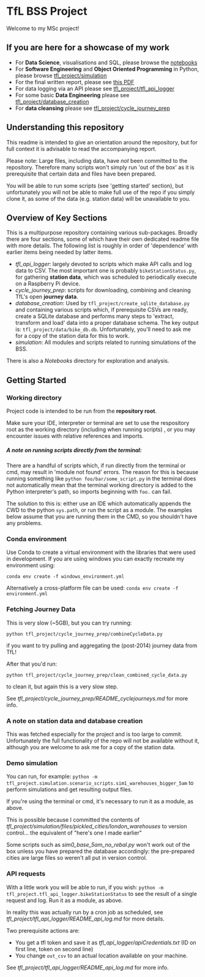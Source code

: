 # TfL BSS Project

Welcome to my MSc project!

## If you are here for a showcase of my work
* For **Data Science**, visualisations and SQL, please browse the [notebooks](https://github.com/Peppers16/tfl_bike_project/tree/showcase/notebooks)
* For **Software Engineering** and **Object Oriented Programming** in Python, please browse [tfl_project/simulation](https://github.com/Peppers16/tfl_bike_project/tree/showcase/tfl_project/simulation)
* For the final written report, please see [this PDF](https://github.com/Peppers16/tfl_bike_project/blob/showcase/final_report/Josh%20Hill%20MSc%20Project%20Report.pdf)
* For data logging via an API please see [tfl_project/tfl_api_logger](https://github.com/Peppers16/tfl_bike_project/tree/showcase/tfl_project/tfl_api_logger)
* For some basic **Data Engineering** please see [tfl_project/database_creation](https://github.com/Peppers16/tfl_bike_project/tree/showcase/tfl_project/database_creation) 
* For **data cleansing** please see [tfl_project/cycle_journey_prep](https://github.com/Peppers16/tfl_bike_project/tree/showcase/tfl_project/cycle_journey_prep)

## Understanding this repository

This readme is intended to give an orientation around the repository, but for full context it is advisable to read the 
accompanying report.  

Please note: Large files, including data, have _not_ been committed to the repository. Therefore many scripts won't 
simply run 'out of the box' as it is prerequisite that certain data and files have been prepared.

You will be able to run some scripts (see 'getting started' section), but unfortunately you will not be able to make 
full use of the repo if you simply clone it, as some of the data (e.g. station data) will be unavailable to you. 

## Overview of Key Sections
This is a multipurpose repository containing various sub-packages. Broadly there are four sections, some of which have 
their own dedicated readme file with more details. The following list is roughly in order of 'dependence' with earlier 
items being needed by latter items. 

*  _tfl_api_logger_: largely devoted to scripts which make API calls and log data to CSV. The most important one is 
probably `bikeStationStatus.py`, for gathering **station data**, which was scheduled to periodically execute on a 
Raspberry Pi device. 
* _cycle_journey_prep_: scripts for downloading, combining and cleaning TfL's open **journey data**.
* _database_creation_: Used by `tfl_project/create_sqlite_database.py` and containing various scripts which, if 
prerequisite CSVs are ready, create a SQLite database and performs many steps to 'extract, transform and load' data into 
a proper database schema. The key output is: `tfl_project/data/bike_db.db`.
Unfortunately, you'll need to ask me for a copy of the station data for this to work.
* _simulation_: All modules and scripts related to running simulations of the BSS. 

There is also a _Notebooks_ directory for exploration and analysis.  
 
## Getting Started
### Working directory
Project code is intended to be run from the **repository root**. 

Make sure your IDE, interpreter or terminal are set to use the respository root as the working directory (including when running scripts)
, or you may encounter issues with relative references and imports.  
##### A note on running scripts directly from the terminal:
There are a handful of scripts which, if run directly from the terminal or cmd, may result in 'module not found' errors. 
The reason for this is because running something like ```python foo/bar/some_script.py``` in the terminal does not 
automatically mean that the terminal working directory is added to the Python interpreter's path, so imports beginning 
with `foo.` can fail.

The solution to this is: either use an IDE which automatically appends the CWD to the python `sys.path`, or run the script 
as a module. The examples below assume that you are running them in the CMD, so you shouldn't have any problems.  

### Conda environment
Use Conda to create a virtual environment with the libraries that were used in development. If you are using windows you 
can exactly recreate my environment using:

```conda env create -f windows_environment.yml```

Alternatively a cross-platform file can be used: ```conda env create -f environment.yml```

### Fetching Journey Data
This is very slow (~5GB), but you can try running: 

```python tfl_project/cycle_journey_prep/combineCycleData.py``` 

if you want to try pulling and aggregating the (post-2014) journey data from TfL!

After that you'd run: 

```python tfl_project/cycle_journey_prep/clean_combined_cycle_data.py``` 

to clean it, but again this is a very slow step.

See _tfl_project/cycle_journey_prep/README_cyclejourneys.md_ for more info.
### A note on station data and database creation
This was fetched especially for the project and is too large to commit. Unfortunately the full functionality of the repo 
will not be available without it, although you are welcome to ask me for a copy of the station data.  

### Demo simulation
You can run, for example: 
```python -m tfl_project.simulation.scenario_scripts.sim1_warehouses_bigger_5am``` 
to perform simulations and get resulting output files.

If you're using the terminal or cmd, it's necessary to run it as a module, as above.

This is possible because I committed the contents of _tfl_project/simulation/files/pickled_cities/london_warehouses_ to 
version control... the equivalent of "here's one I made earlier"

Some scripts such as _sim0_base_5am_no_rebal.py_ won't work out of the box unless you have prepared the database 
accordingly: the pre-prepared cities are large files so weren't all put in version control.

### API requests
With a little work you will be able to run, if you wish: ```python -m tfl_project.tfl_api_logger.bikeStationStatus``` to see the 
result of a single request and log. Run it as a module, as above.

In reality this was actually run by a cron job as scheduled, see _tfl_project/tfl_api_logger/README_api_log.md_
for more details.

Two prerequisite actions are:
* You get a tfl token and save it as _tfl_api_logger/apiCredentials.txt_ 
(ID on first line, token on second line)
* You change `out_csv` to an actual location available on your machine. 

See _tfl_project/tfl_api_logger/README_api_log.md_ for more info.